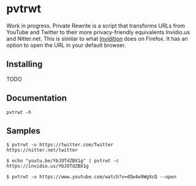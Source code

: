 # pvtrwt

Work in progress.
Private Rewrite is a script that transforms URLs from YouTube and Twitter to their more privacy-friendly equivalents Invidio.us and Nitter.net. This is similar to what [Invidition](https://addons.mozilla.org/en-US/firefox/addon/invidition/) does on Firefox. It has an option to open the URL in your default browser.

## Installing

TODO

## Documentation

```shell
pvtrwt -h
```

## Samples

```shell
$ pvtrwt -u https://twitter.com/Twitter
https://nitter.net/twitter
```

```shell
$ echo "youtu.be/YbJOTdZBX1g" | pvtrwt -c
https://invidio.us/YbJOTdZBX1g
```

```shell
$ pvtrwt -u https://www.youtube.com/watch?v=dQw4w9WgXcQ --open
```
